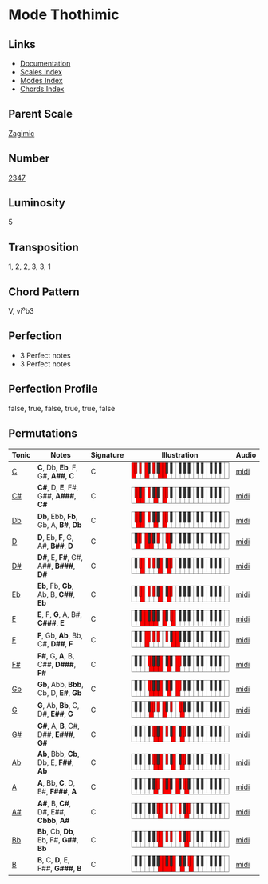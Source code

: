 # Mode Thothimic

## Links

- [Documentation](README.md)
- [Scales Index](Scales.md)
- [Modes Index](Modes.md)
- [Chords Index](Chords.md)

## Parent Scale

[Zagimic](ScaleZagimic.md)

## Number

[2347](https://ianring.com/musictheory/scales/2347)

## Luminosity

5

## Transposition

1, 2, 2, 3, 3, 1

## Chord Pattern

V, vi⁰b3

## Perfection

- 3 Perfect notes
- 3 Perfect notes

## Perfection Profile

false, true, false, true, true, false

## Permutations

| Tonic | Notes | Signature | Illustration | Audio |
|-------|-------|-----------|--------------|-------|
| [C](ModeCNaturalThothimic.md) | **C**, Db, **Eb**, F, G#, **A##**, **C** | C | ![CNaturalThothimic](ModeCNaturalThothimic.png) | [midi](https://github.com/edipermadi/music/blob/main/docs/ModeCNaturalThothimic.mid?raw=true) |
| [C#](ModeCSharpThothimic.md) | **C#**, D, **E**, F#, G##, **A###**, **C#** | C | ![CSharpThothimic](ModeCSharpThothimic.png) | [midi](https://github.com/edipermadi/music/blob/main/docs/ModeCSharpThothimic.mid?raw=true) |
| [Db](ModeDFlatThothimic.md) | **Db**, Ebb, **Fb**, Gb, A, **B#**, **Db** | C | ![DFlatThothimic](ModeDFlatThothimic.png) | [midi](https://github.com/edipermadi/music/blob/main/docs/ModeDFlatThothimic.mid?raw=true) |
| [D](ModeDNaturalThothimic.md) | **D**, Eb, **F**, G, A#, **B##**, **D** | C | ![DNaturalThothimic](ModeDNaturalThothimic.png) | [midi](https://github.com/edipermadi/music/blob/main/docs/ModeDNaturalThothimic.mid?raw=true) |
| [D#](ModeDSharpThothimic.md) | **D#**, E, **F#**, G#, A##, **B###**, **D#** | C | ![DSharpThothimic](ModeDSharpThothimic.png) | [midi](https://github.com/edipermadi/music/blob/main/docs/ModeDSharpThothimic.mid?raw=true) |
| [Eb](ModeEFlatThothimic.md) | **Eb**, Fb, **Gb**, Ab, B, **C##**, **Eb** | C | ![EFlatThothimic](ModeEFlatThothimic.png) | [midi](https://github.com/edipermadi/music/blob/main/docs/ModeEFlatThothimic.mid?raw=true) |
| [E](ModeENaturalThothimic.md) | **E**, F, **G**, A, B#, **C###**, **E** | C | ![ENaturalThothimic](ModeENaturalThothimic.png) | [midi](https://github.com/edipermadi/music/blob/main/docs/ModeENaturalThothimic.mid?raw=true) |
| [F](ModeFNaturalThothimic.md) | **F**, Gb, **Ab**, Bb, C#, **D##**, **F** | C | ![FNaturalThothimic](ModeFNaturalThothimic.png) | [midi](https://github.com/edipermadi/music/blob/main/docs/ModeFNaturalThothimic.mid?raw=true) |
| [F#](ModeFSharpThothimic.md) | **F#**, G, **A**, B, C##, **D###**, **F#** | C | ![FSharpThothimic](ModeFSharpThothimic.png) | [midi](https://github.com/edipermadi/music/blob/main/docs/ModeFSharpThothimic.mid?raw=true) |
| [Gb](ModeGFlatThothimic.md) | **Gb**, Abb, **Bbb**, Cb, D, **E#**, **Gb** | C | ![GFlatThothimic](ModeGFlatThothimic.png) | [midi](https://github.com/edipermadi/music/blob/main/docs/ModeGFlatThothimic.mid?raw=true) |
| [G](ModeGNaturalThothimic.md) | **G**, Ab, **Bb**, C, D#, **E##**, **G** | C | ![GNaturalThothimic](ModeGNaturalThothimic.png) | [midi](https://github.com/edipermadi/music/blob/main/docs/ModeGNaturalThothimic.mid?raw=true) |
| [G#](ModeGSharpThothimic.md) | **G#**, A, **B**, C#, D##, **E###**, **G#** | C | ![GSharpThothimic](ModeGSharpThothimic.png) | [midi](https://github.com/edipermadi/music/blob/main/docs/ModeGSharpThothimic.mid?raw=true) |
| [Ab](ModeAFlatThothimic.md) | **Ab**, Bbb, **Cb**, Db, E, **F##**, **Ab** | C | ![AFlatThothimic](ModeAFlatThothimic.png) | [midi](https://github.com/edipermadi/music/blob/main/docs/ModeAFlatThothimic.mid?raw=true) |
| [A](ModeANaturalThothimic.md) | **A**, Bb, **C**, D, E#, **F###**, **A** | C | ![ANaturalThothimic](ModeANaturalThothimic.png) | [midi](https://github.com/edipermadi/music/blob/main/docs/ModeANaturalThothimic.mid?raw=true) |
| [A#](ModeASharpThothimic.md) | **A#**, B, **C#**, D#, E##, **Cbbb**, **A#** | C | ![ASharpThothimic](ModeASharpThothimic.png) | [midi](https://github.com/edipermadi/music/blob/main/docs/ModeASharpThothimic.mid?raw=true) |
| [Bb](ModeBFlatThothimic.md) | **Bb**, Cb, **Db**, Eb, F#, **G##**, **Bb** | C | ![BFlatThothimic](ModeBFlatThothimic.png) | [midi](https://github.com/edipermadi/music/blob/main/docs/ModeBFlatThothimic.mid?raw=true) |
| [B](ModeBNaturalThothimic.md) | **B**, C, **D**, E, F##, **G###**, **B** | C | ![BNaturalThothimic](ModeBNaturalThothimic.png) | [midi](https://github.com/edipermadi/music/blob/main/docs/ModeBNaturalThothimic.mid?raw=true) |
